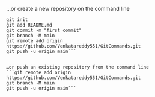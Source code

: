 …or create a new repository on the command line
```echo "# GitCommands" >> README.md
git init
git add README.md
git commit -m "first commit"
git branch -M main
git remote add origin https://github.com/Venkatareddy551/GitCommands.git
git push -u origin main```


…or push an existing repository from the command line
```git remote add origin https://github.com/Venkatareddy551/GitCommands.git
git branch -M main
git push -u origin main```